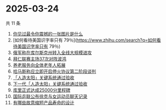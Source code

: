 # 2025-03-24

共 11 条

<!-- BEGIN ZHIHUSEARCH -->
<!-- 最后更新时间 Mon Mar 24 2025 10:58:46 GMT+0800 (China Standard Time) -->
1. [你见过最令你震撼的一张图片是什么](https://www.zhihu.com/search?q=你见过最令你震撼的一张图片是什么)
1. [如何看待美国识字率只有 79％](https://www.zhihu.com/search?q=如何看待美国识字率只有 79％)
1. [俄军称在库尔斯克州转入全线大规模进攻](https://www.zhihu.com/search?q=俄军称在库尔斯克州转入全线大规模进攻)
1. [拜仁联赛主场37次对阵波鸿](https://www.zhihu.com/search?q=拜仁联赛主场37次对阵波鸿)
1. [养老服务向全体老年人拓展](https://www.zhihu.com/search?q=养老服务向全体老年人拓展)
1. [哈马斯称应立即开启停火协议第二阶段谈判](https://www.zhihu.com/search?q=哈马斯称应立即开启停火协议第二阶段谈判)
1. [「人造太阳」关键系统通过验收](https://www.zhihu.com/search?q=「人造太阳」关键系统通过验收)
1. [下一代「人造太阳」关键系统通过验收](https://www.zhihu.com/search?q=下一代「人造太阳」关键系统通过验收)
1. [库里正式达成25000分里程碑](https://www.zhihu.com/search?q=库里正式达成25000分里程碑)
1. [国际乒联公布徐克与女运动员聊天记录](https://www.zhihu.com/search?q=国际乒联公布徐克与女运动员聊天记录)
1. [有哪些故意缩短产品寿命的设计](https://www.zhihu.com/search?q=有哪些故意缩短产品寿命的设计)
<!-- END ZHIHUSEARCH -->
